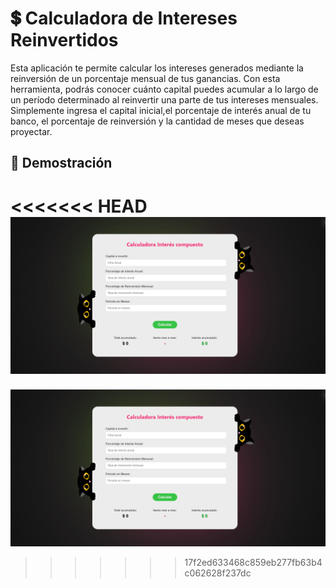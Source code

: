 # 💲 Calculadora de Intereses Reinvertidos

Esta aplicación te permite calcular los intereses generados mediante la reinversión de un porcentaje mensual de tus ganancias. Con esta herramienta, podrás conocer cuánto capital puedes acumular a lo largo de un período determinado al reinvertir una parte de tus intereses mensuales. Simplemente ingresa el capital inicial,el porcentaje de interés anual de tu banco, el porcentaje de reinversión y la cantidad de meses que deseas proyectar.

## 📸 Demostración

<<<<<<< HEAD
![image](https://github.com/FlorCollosso/calculadoraInteres/blob/gh-pages/assets/Captura.PNG)
=======
![image](https://github.com/FlorCollosso/calculadoraInteres/blob/main/assets/Captura.PNG)
>>>>>>> 17f2ed633468c859eb277fb63b4c062628f237dc
